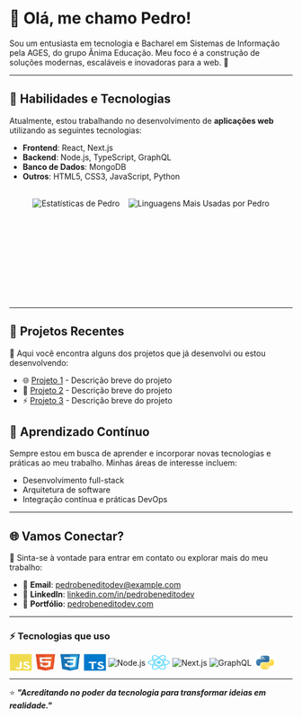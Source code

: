 # 👋 Olá, me chamo Pedro!

Sou um entusiasta em tecnologia e Bacharel em Sistemas de Informação pela AGES, do grupo Ânima Educação. Meu foco é a construção de soluções modernas, escaláveis e inovadoras para a web. 🚀

---

## 🚀 Habilidades e Tecnologias
Atualmente, estou trabalhando no desenvolvimento de **aplicações web** utilizando as seguintes tecnologias:

- **Frontend**: React, Next.js
- **Backend**: Node.js, TypeScript, GraphQL
- **Banco de Dados**: MongoDB
- **Outros**: HTML5, CSS3, JavaScript, Python

<br />

<div style="display: flex; justify-content: center; gap: 1rem;">
  <img src="https://github-readme-stats.vercel.app/api?username=pedrobeneditodev&show_icons=true&theme=dracula&include_all_commits=true&count_private=true&title_color=blue" height="180em" alt="Estatísticas de Pedro" />
  <img src="https://github-readme-stats.vercel.app/api/top-langs/?username=pedrobeneditodev&layout=compact&langs_count=7&theme=dracula&title_color=blue" height="180em" alt="Linguagens Mais Usadas por Pedro" />
</div>

---

## 💼 Projetos Recentes
🔗 Aqui você encontra alguns dos projetos que já desenvolvi ou estou desenvolvendo:
- 🌐 [Projeto 1](#) - Descrição breve do projeto
- 📱 [Projeto 2](#) - Descrição breve do projeto
- ⚡ [Projeto 3](#) - Descrição breve do projeto

## 🌱 Aprendizado Contínuo
Sempre estou em busca de aprender e incorporar novas tecnologias e práticas ao meu trabalho. Minhas áreas de interesse incluem:
- Desenvolvimento full-stack
- Arquitetura de software
- Integração contínua e práticas DevOps

---

## 🌐 Vamos Conectar?
💬 Sinta-se à vontade para entrar em contato ou explorar mais do meu trabalho:
- 📧 **Email**: [pedrobeneditodev@example.com](mailto:pedrobeneditodev@example.com)
- 💼 **LinkedIn**: [linkedin.com/in/pedrobeneditodev](https://linkedin.com/in/pedrobeneditodev)
- 📂 **Portfólio**: [pedrobeneditodev.com](https://pedrobeneditodev.com)

---

### ⚡ Tecnologias que uso
<div style="display: inline-block; gap: 1rem;">
  <img align="center" alt="JavaScript" title="JavaScript" height="30" width="40" src="https://raw.githubusercontent.com/devicons/devicon/master/icons/javascript/javascript-plain.svg">
  <img align="center" alt="HTML" title="HTML5" height="30" width="40" src="https://raw.githubusercontent.com/devicons/devicon/master/icons/html5/html5-original.svg">
  <img align="center" alt="CSS" title="CSS3" height="30" width="40" src="https://raw.githubusercontent.com/devicons/devicon/master/icons/css3/css3-original.svg">
  <img align="center" alt="TypeScript" title="TypeScript" height="30" width="40" src="https://raw.githubusercontent.com/devicons/devicon/master/icons/typescript/typescript-plain.svg">
  <img align="center" alt="Node.js" title="Node.js" height="30" width="40" src="https://cdn.worldvectorlogo.com/logos/nodejs-1.svg">
  <img align="center" alt="React" title="React" height="30" width="40" src="https://raw.githubusercontent.com/devicons/devicon/master/icons/react/react-original.svg">
  <img align="center" alt="Next.js" title="Next.js" height="30" width="40" src="https://cdn.worldvectorlogo.com/logos/next-js.svg">
  <img align="center" alt="GraphQL" title="GraphQL" height="30" width="40" src="https://graphql.org/img/logo.svg">
  <img align="center" alt="Python" title="Python" height="30" width="40" src="https://raw.githubusercontent.com/devicons/devicon/master/icons/python/python-original.svg">
</div>

---

⭐ **_"Acreditando no poder da tecnologia para transformar ideias em realidade."_**
